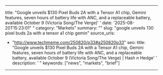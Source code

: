 ﻿---

title: "Google unveils $130 Pixel Buds 2A with a Tensor A1 chip, Gemini features, seven hours of battery life with ANC, and a replaceable battery, available October 9 (Victoria Song/The Verge)''
date: '2025-08-20T15:23:01""
category: "Markets"
summary: ""
slug: "google unveils 130 pixel buds 2a with a tensor a1 chip gemin"
source_urls:
  - "http://www.techmeme.com/250820/p33#a250820p33"
seo:
  title: "Google unveils $130 Pixel Buds 2A with a Tensor A1 chip, Gemini features, seven hours of battery life with ANC, and a replaceable battery, available October 9 (Victoria Song/The Verge) | Hash n Hedge''
  description: '"
  keywords: ["news", "markets", "brief"]

---

